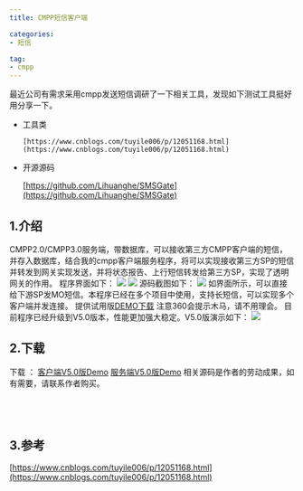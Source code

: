 ```yaml
---
title: CMPP短信客户端

categories:
- 短信

tag:
- cmpp
---
```


最近公司有需求采用cmpp发送短信调研了一下相关工具，发现如下测试工具挺好用分享一下。
​


- 工具类

      [https://www.cnblogs.com/tuyile006/p/12051168.html](https://www.cnblogs.com/tuyile006/p/12051168.html)

- 开源源码

     [https://github.com/Lihuanghe/SMSGate](https://github.com/Lihuanghe/SMSGate)
## 1.介绍
CMPP2.0/CMPP3.0服务端，带数据库，可以接收第三方CMPP客户端的短信，并存入数据库，结合我的cmpp客户端服务程序，将可以实现接收第三方SP的短信并转发到网关实现发送，并将状态报告、上行短信转发给第三方SP，实现了透明网关的作用。
程序界面如下：
![](https://cdn.nlark.com/yuque/0/2021/png/804884/1630054353122-2535722c-af7a-4052-b547-14708cb98cd9.png#clientId=u482c2e30-bdf3-4&from=paste&id=u05bf13d4&margin=%5Bobject%20Object%5D&originHeight=622&originWidth=978&originalType=url&ratio=1&status=done&style=none&taskId=u8fd28d46-d868-445f-9849-342dd132027)
![](https://cdn.nlark.com/yuque/0/2021/png/804884/1630054353291-c7e8756a-7c25-479a-b3b1-a31f96c1f33a.png#clientId=u482c2e30-bdf3-4&from=paste&id=ud8081f22&margin=%5Bobject%20Object%5D&originHeight=670&originWidth=703&originalType=url&ratio=1&status=done&style=none&taskId=ubc236dfd-0b99-4c1d-959f-aec5968cd34)
源码截图如下：
![](https://cdn.nlark.com/yuque/0/2021/png/804884/1630054353170-58a66bb5-05b3-4683-8c66-60e69c884929.png#clientId=u482c2e30-bdf3-4&from=paste&id=u29b16441&margin=%5Bobject%20Object%5D&originHeight=772&originWidth=1315&originalType=url&ratio=1&status=done&style=none&taskId=uff5e83d6-7a43-4c9a-b38c-804d7cf592a)
如界面所示，可以直接给下游SP发MO短信。本程序已经在多个项目中使用，支持长短信，可以实现多个客户端并发连接。
提供试用版[DEMO下载](https://files.cnblogs.com/files/tuyile006/CMPP2.0Server.rar)    注意360会提示木马，请不用理会。
目前程序已经升级到V5.0版本，性能更加强大稳定。V5.0版演示如下：
![](https://cdn.nlark.com/yuque/0/2021/gif/804884/1630054352691-638347f8-e28d-4e27-9df9-03b52619a8e1.gif#clientId=u482c2e30-bdf3-4&from=paste&id=udddf4c32&margin=%5Bobject%20Object%5D&originHeight=751&originWidth=1358&originalType=url&ratio=1&status=done&style=none&taskId=ue546fc3d-e993-49cc-ac38-6b90c2a22cb)
## 2.下载


下载 ：   [客户端V5.0版Demo](https://files.cnblogs.com/files/tuyile006/SMSClient.UI.zip)     [服务端V5.0版Demo](https://files.cnblogs.com/files/tuyile006/SMSServer.UI.zip)
相关源码是作者的劳动成果，如有需要，请联系作者购买。
## ​

## 3.参考
[https://www.cnblogs.com/tuyile006/p/12051168.html](https://www.cnblogs.com/tuyile006/p/12051168.html)
​

